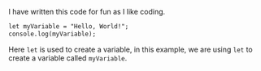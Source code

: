 I have written this code for fun as I like coding.
``` index.html
let myVariable = "Hello, World!";
console.log(myVariable);
```

Here `let` is used to create a variable, in this example, we are using `let` to create a variable called `myVariable`.
